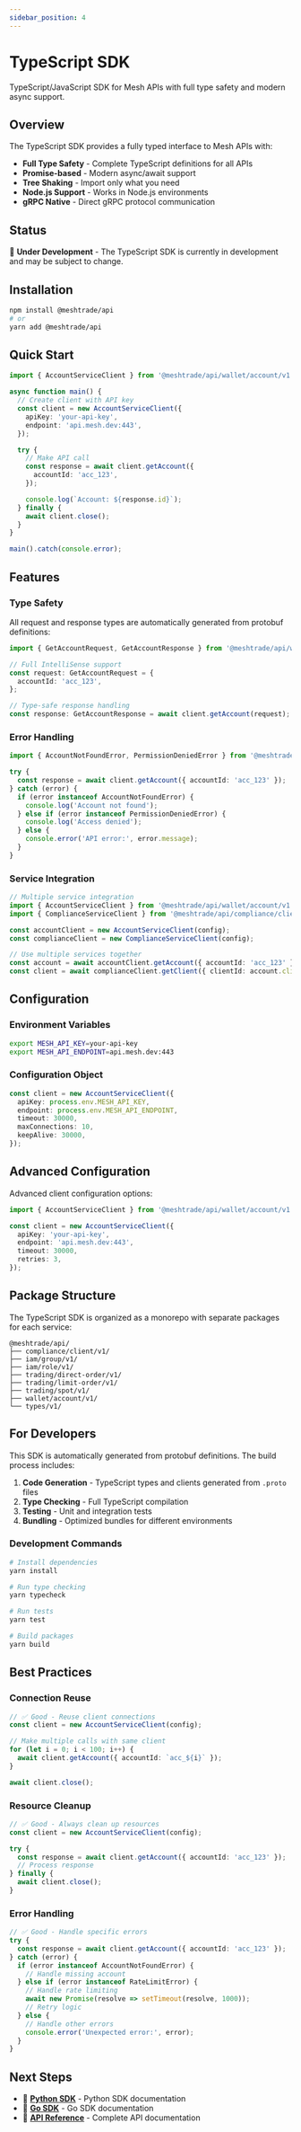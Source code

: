 ```yaml
---
sidebar_position: 4
---
```


# TypeScript SDK

TypeScript/JavaScript SDK for Mesh APIs with full type safety and modern async support.

## Overview

The TypeScript SDK provides a fully typed interface to Mesh APIs with:

- **Full Type Safety** - Complete TypeScript definitions for all APIs
- **Promise-based** - Modern async/await support
- **Tree Shaking** - Import only what you need
- **Node.js Support** - Works in Node.js environments
- **gRPC Native** - Direct gRPC protocol communication

## Status

🚧 **Under Development** - The TypeScript SDK is currently in development and may be subject to change.

## Installation

```bash
npm install @meshtrade/api
# or
yarn add @meshtrade/api
```

## Quick Start

```typescript
import { AccountServiceClient } from '@meshtrade/api/wallet/account/v1';

async function main() {
  // Create client with API key
  const client = new AccountServiceClient({
    apiKey: 'your-api-key',
    endpoint: 'api.mesh.dev:443',
  });

  try {
    // Make API call
    const response = await client.getAccount({
      accountId: 'acc_123',
    });

    console.log(`Account: ${response.id}`);
  } finally {
    await client.close();
  }
}

main().catch(console.error);
```

## Features

### Type Safety

All request and response types are automatically generated from protobuf definitions:

```typescript
import { GetAccountRequest, GetAccountResponse } from '@meshtrade/api/wallet/account/v1';

// Full IntelliSense support
const request: GetAccountRequest = {
  accountId: 'acc_123',
};

// Type-safe response handling
const response: GetAccountResponse = await client.getAccount(request);
```

### Error Handling

```typescript
import { AccountNotFoundError, PermissionDeniedError } from '@meshtrade/api/errors';

try {
  const response = await client.getAccount({ accountId: 'acc_123' });
} catch (error) {
  if (error instanceof AccountNotFoundError) {
    console.log('Account not found');
  } else if (error instanceof PermissionDeniedError) {
    console.log('Access denied');
  } else {
    console.error('API error:', error.message);
  }
}
```

### Service Integration

```typescript
// Multiple service integration
import { AccountServiceClient } from '@meshtrade/api/wallet/account/v1';
import { ComplianceServiceClient } from '@meshtrade/api/compliance/client/v1';

const accountClient = new AccountServiceClient(config);
const complianceClient = new ComplianceServiceClient(config);

// Use multiple services together
const account = await accountClient.getAccount({ accountId: 'acc_123' });
const client = await complianceClient.getClient({ clientId: account.clientId });
```

## Configuration

### Environment Variables

```bash
export MESH_API_KEY=your-api-key
export MESH_API_ENDPOINT=api.mesh.dev:443
```

### Configuration Object

```typescript
const client = new AccountServiceClient({
  apiKey: process.env.MESH_API_KEY,
  endpoint: process.env.MESH_API_ENDPOINT,
  timeout: 30000,
  maxConnections: 10,
  keepAlive: 30000,
});
```

## Advanced Configuration

Advanced client configuration options:

```typescript
import { AccountServiceClient } from '@meshtrade/api/wallet/account/v1';

const client = new AccountServiceClient({
  apiKey: 'your-api-key',
  endpoint: 'api.mesh.dev:443',
  timeout: 30000,
  retries: 3,
});
```

## Package Structure

The TypeScript SDK is organized as a monorepo with separate packages for each service:

```
@meshtrade/api/
├── compliance/client/v1/
├── iam/group/v1/
├── iam/role/v1/
├── trading/direct-order/v1/
├── trading/limit-order/v1/
├── trading/spot/v1/
├── wallet/account/v1/
└── types/v1/
```

## For Developers

This SDK is automatically generated from protobuf definitions. The build process includes:

1. **Code Generation** - TypeScript types and clients generated from `.proto` files
2. **Type Checking** - Full TypeScript compilation
3. **Testing** - Unit and integration tests
4. **Bundling** - Optimized bundles for different environments

### Development Commands

```bash
# Install dependencies
yarn install

# Run type checking
yarn typecheck

# Run tests
yarn test

# Build packages
yarn build
```

## Best Practices

### Connection Reuse

```typescript
// ✅ Good - Reuse client connections
const client = new AccountServiceClient(config);

// Make multiple calls with same client
for (let i = 0; i < 100; i++) {
  await client.getAccount({ accountId: `acc_${i}` });
}

await client.close();
```

### Resource Cleanup

```typescript
// ✅ Good - Always clean up resources
const client = new AccountServiceClient(config);

try {
  const response = await client.getAccount({ accountId: 'acc_123' });
  // Process response
} finally {
  await client.close();
}
```

### Error Handling

```typescript
// ✅ Good - Handle specific errors
try {
  const response = await client.getAccount({ accountId: 'acc_123' });
} catch (error) {
  if (error instanceof AccountNotFoundError) {
    // Handle missing account
  } else if (error instanceof RateLimitError) {
    // Handle rate limiting
    await new Promise(resolve => setTimeout(resolve, 1000));
    // Retry logic
  } else {
    // Handle other errors
    console.error('Unexpected error:', error);
  }
}
```

## Next Steps

- 🐍 **[Python SDK](./python)** - Python SDK documentation
- 🔧 **[Go SDK](./go)** - Go SDK documentation
- 📖 **[API Reference](../api/reference)** - Complete API documentation

